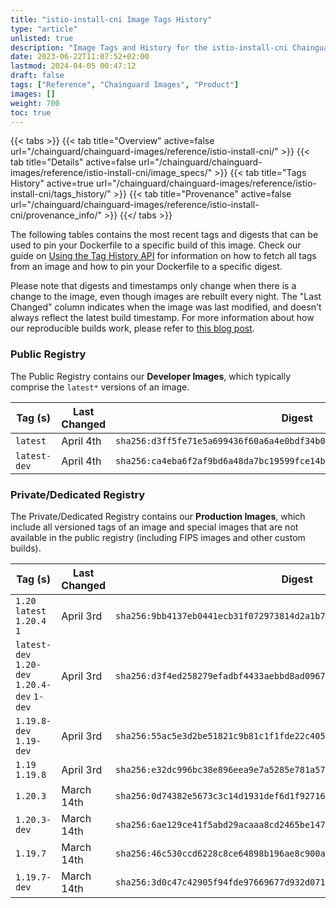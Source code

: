 ```yaml
---
title: "istio-install-cni Image Tags History"
type: "article"
unlisted: true
description: "Image Tags and History for the istio-install-cni Chainguard Image"
date: 2023-06-22T11:07:52+02:00
lastmod: 2024-04-05 00:47:12
draft: false
tags: ["Reference", "Chainguard Images", "Product"]
images: []
weight: 700
toc: true
---
```


{{< tabs >}}
{{< tab title="Overview" active=false url="/chainguard/chainguard-images/reference/istio-install-cni/" >}}
{{< tab title="Details" active=false url="/chainguard/chainguard-images/reference/istio-install-cni/image_specs/" >}}
{{< tab title="Tags History" active=true url="/chainguard/chainguard-images/reference/istio-install-cni/tags_history/" >}}
{{< tab title="Provenance" active=false url="/chainguard/chainguard-images/reference/istio-install-cni/provenance_info/" >}}
{{</ tabs >}}

The following tables contains the most recent tags and digests that can be used to pin your Dockerfile to a specific build of this image. Check our guide on [Using the Tag History API](/chainguard/chainguard-images/using-the-tag-history-api/) for information on how to fetch all tags from an image and how to pin your Dockerfile to a specific digest.

Please note that digests and timestamps only change when there is a change to the image, even though images are rebuilt every night. The "Last Changed" column indicates when the image was last modified, and doesn't always reflect the latest build timestamp. For more information about how our reproducible builds work, please refer to [this blog post](https://www.chainguard.dev/unchained/reproducing-chainguards-reproducible-image-builds).

### Public Registry
The Public Registry contains our **Developer Images**, which typically comprise the `latest*` versions of an image.

| Tag (s)       | Last Changed | Digest                                                                    |
|---------------|--------------|---------------------------------------------------------------------------|
|  `latest`     | April 4th    | `sha256:d3ff5fe71e5a699436f60a6a4e0bdf34b0dc41edf06bd14c7314236b5f382d1c` |
|  `latest-dev` | April 4th    | `sha256:ca4eba6f2af9bd6a48da7bc19599fce14beb7229e58bc86842497c964298469e` |


### Private/Dedicated Registry
The Private/Dedicated Registry contains our **Production Images**, which include all versioned tags of an image and special images that are not available in the public registry (including FIPS images and other custom builds).

| Tag (s)                                       | Last Changed | Digest                                                                    |
|-----------------------------------------------|--------------|---------------------------------------------------------------------------|
|  `1.20` `latest` `1.20.4` `1`                 | April 3rd    | `sha256:9bb4137eb0441ecb31f072973814d2a1b7f83ccd817de2099d4a8149ffbedc60` |
|  `latest-dev` `1.20-dev` `1.20.4-dev` `1-dev` | April 3rd    | `sha256:d3f4ed258279efadbf4433aebbd8ad0967008623fbfa5b8bb72b1724cbcb4dcd` |
|  `1.19.8-dev` `1.19-dev`                      | April 3rd    | `sha256:55ac5e3d2be51821c9b81c1f1fde22c405a13e3e867d558b975e135f71122740` |
|  `1.19` `1.19.8`                              | April 3rd    | `sha256:e32dc996bc38e896eea9e7a5285e781a57755e57263017d9bdc0d827cbc07f2a` |
|  `1.20.3`                                     | March 14th   | `sha256:0d74382e5673c3c14d1931def6d1f92716c173253993946e8042effc610c0edb` |
|  `1.20.3-dev`                                 | March 14th   | `sha256:6ae129ce41f5abd29acaaa8cd2465be1473bd467c9b20b10a7af1a53374b78a1` |
|  `1.19.7`                                     | March 14th   | `sha256:46c530ccd6228c8ce64898b196ae8c900a006d464d419e05d267436655bb9aa0` |
|  `1.19.7-dev`                                 | March 14th   | `sha256:3d0c47c42905f94fde97669677d932d07141d3890418da6b7188e4a6a440081e` |

